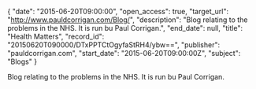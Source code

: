 {
  "date": "2015-06-20T09:00:00", 
  "open_access": true, 
  "target_url": "http://www.pauldcorrigan.com/Blog/", 
  "description": "Blog relating to the problems in the NHS. It is run bu Paul Corrigan.", 
  "end_date": null, 
  "title": "Health Matters", 
  "record_id": "20150620T090000/DTxPPTCtOgyfaStRH4/ybw==", 
  "publisher": "pauldcorrigan.com", 
  "start_date": "2015-06-20T09:00:00Z", 
  "subject": "Blogs"
}

Blog relating to the problems in the NHS. It is run bu Paul Corrigan.